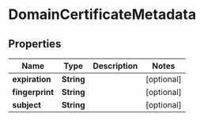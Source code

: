 

# DomainCertificateMetadata


## Properties

| Name | Type | Description | Notes |
|------------ | ------------- | ------------- | -------------|
|**expiration** | **String** |  |  [optional] |
|**fingerprint** | **String** |  |  [optional] |
|**subject** | **String** |  |  [optional] |



